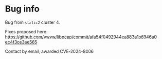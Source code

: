 # Bug info

Bug from `static2` cluster 4. 

Fixes proposed here: https://github.com/vwvw/libpcap/commit/afa54f0492944ea883a1b6946a0ec4f3ce3ae565

Contact by email, awarded CVE-2024-8006
